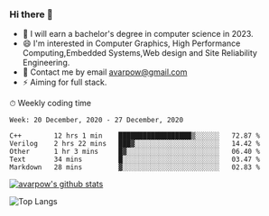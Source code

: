 ### Hi there 👋
<!--I have been a GitHub member for [![Years Badge](https://badges.pufler.dev/years/avarpow)](https://badges.pufler.dev)-->
- 🌱 I will earn a bachelor's degree in computer science in 2023.
- 😄 I'm interested in Computer Graphics, High Performance Computing,Embedded Systems,Web design and Site Reliability Engineering.
- 💬 Contact me by email avarpow@gmail.com
- ⚡ Aiming for full stack.

<!--💻 Coding Activity Logging

[![Commits Badge](https://badges.pufler.dev/commits/weekly/avarpow)](https://badges.pufler.dev)-->

⏱ Weekly coding time
<!--START_SECTION:waka-->
```text
Week: 20 December, 2020 - 27 December, 2020

C++        12 hrs 1 min    ██████████████████▒░░░░░░   72.87 % 
Verilog    2 hrs 22 mins   ███▓░░░░░░░░░░░░░░░░░░░░░   14.42 % 
Other      1 hr 3 mins     █▓░░░░░░░░░░░░░░░░░░░░░░░   06.40 % 
Text       34 mins         █░░░░░░░░░░░░░░░░░░░░░░░░   03.47 % 
Markdown   28 mins         ▓░░░░░░░░░░░░░░░░░░░░░░░░   02.83 % 
```
<!--END_SECTION:waka-->

[![avarpow's github stats](https://github-readme-stats.vercel.app/api?username=avarpow&count_private=true&show_icons=true&hide=issues&hide_border=true)](https://github.com/anuraghazra/github-readme-stats)

![Top Langs](https://github-readme-stats.vercel.app/api/top-langs/?username=avarpow&layout=compact&hide_border=true) 
<!--[![avarpow's wakatime stats](https://github-readme-stats.vercel.app/api/wakatime?username=avarpow)](https://github.com/anuraghazra/github-readme-stats)-->
